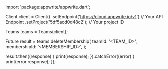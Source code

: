 import 'package:appwrite/appwrite.dart';

Client client = Client()
  .setEndpoint('https://cloud.appwrite.io/v1') // Your API Endpoint
  .setProject('5df5acd0d48c2'); // Your project ID

Teams teams = Teams(client);

Future result = teams.deleteMembership(
  teamId: '<TEAM_ID>',
  membershipId: '<MEMBERSHIP_ID>',
);

result.then((response) {
  print(response);
}).catchError((error) {
  print(error.response);
});

